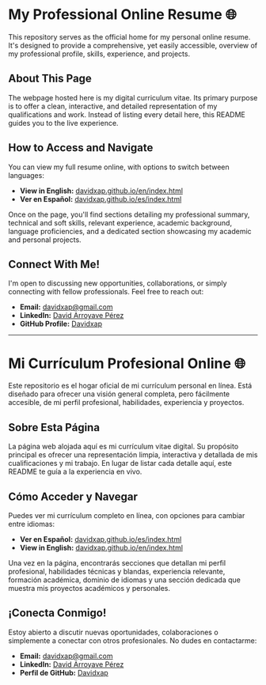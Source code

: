# My Professional Online Resume 🌐

This repository serves as the official home for my personal online resume. It's designed to provide a comprehensive, yet easily accessible, overview of my professional profile, skills, experience, and projects.

## About This Page

The webpage hosted here is my digital curriculum vitae. Its primary purpose is to offer a clean, interactive, and detailed representation of my qualifications and work. Instead of listing every detail here, this README guides you to the live experience.

## How to Access and Navigate

You can view my full resume online, with options to switch between languages:

* **View in English:** [davidxap.github.io/en/index.html](https://davidxap.github.io/en/resume.html)
* **Ver en Español:** [davidxap.github.io/es/index.html](https://davidxap.github.io/es/hojadevida.html)

Once on the page, you'll find sections detailing my professional summary, technical and soft skills, relevant experience, academic background, language proficiencies, and a dedicated section showcasing my academic and personal projects.

## Connect With Me!

I'm  open to discussing new opportunities, collaborations, or simply connecting with fellow professionals. Feel free to reach out:

* **Email:** davidxap@gmail.com
* **LinkedIn:** [David Arroyave Pérez](https://www.linkedin.com/in/david-arroyave-perez-a98136365/)
* **GitHub Profile:** [Davidxap](https://github.com/Davidxap)

---

# Mi Currículum Profesional Online 🌐

Este repositorio es el hogar oficial de mi currículum personal en línea. Está diseñado para ofrecer una visión general completa, pero fácilmente accesible, de mi perfil profesional, habilidades, experiencia y proyectos.

## Sobre Esta Página

La página web alojada aquí es mi currículum vitae digital. Su propósito principal es ofrecer una representación limpia, interactiva y detallada de mis cualificaciones y mi trabajo. En lugar de listar cada detalle aquí, este README te guía a la experiencia en vivo.

## Cómo Acceder y Navegar

Puedes ver mi currículum completo en línea, con opciones para cambiar entre idiomas:

* **Ver en Español:** [davidxap.github.io/es/index.html](https://davidxap.github.io/es/hojadevida.html)
* **View in English:** [davidxap.github.io/en/index.html](https://davidxap.github.io/en/resume.html)

Una vez en la página, encontrarás secciones que detallan mi perfil profesional, habilidades técnicas y blandas, experiencia relevante, formación académica, dominio de idiomas y una sección dedicada que muestra mis proyectos académicos y personales.

## ¡Conecta Conmigo!

Estoy abierto a discutir nuevas oportunidades, colaboraciones o simplemente a conectar con otros profesionales. No dudes en contactarme:

* **Email:** davidxap@gmail.com
* **LinkedIn:** [David Arroyave Pérez](https://www.linkedin.com/in/david-arroyave-perez-a98136365/)
* **Perfil de GitHub:** [Davidxap](https://github.com/Davidxap)
